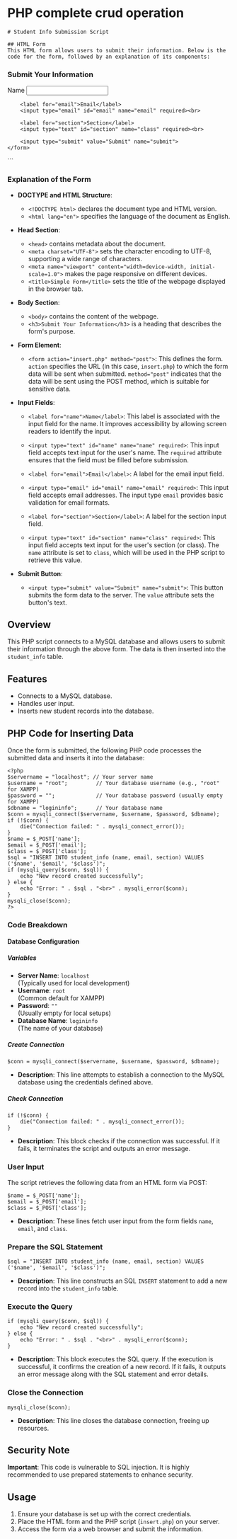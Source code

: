 <h1> PHP complete crud operation </h1>

```
# Student Info Submission Script

## HTML Form
This HTML form allows users to submit their information. Below is the code for the form, followed by an explanation of its components:

```
<!DOCTYPE html>
<html lang="en">
<head>
    <meta charset="UTF-8">
    <meta name="viewport" content="width=device-width, initial-scale=1.0">
    <title>Simple Form</title>
</head>
<body>
    <h3>Submit Your Information</h3>
    <form action="insert.php" method="post">
        <label for="name">Name</label>
        <input type="text" id="name" name="name" required><br>
        
        <label for="email">Email</label>
        <input type="email" id="email" name="email" required><br>
        
        <label for="section">Section</label>
        <input type="text" id="section" name="class" required><br>
        
        <input type="submit" value="Submit" name="submit">
    </form>
</body>
</html>
```

### Explanation of the Form
- **DOCTYPE and HTML Structure**: 
  - `<!DOCTYPE html>` declares the document type and HTML version.
  - `<html lang="en">` specifies the language of the document as English.

- **Head Section**:
  - `<head>` contains metadata about the document.
  - `<meta charset="UTF-8">` sets the character encoding to UTF-8, supporting a wide range of characters.
  - `<meta name="viewport" content="width=device-width, initial-scale=1.0">` makes the page responsive on different devices.
  - `<title>Simple Form</title>` sets the title of the webpage displayed in the browser tab.

- **Body Section**:
  - `<body>` contains the content of the webpage.
  - `<h3>Submit Your Information</h3>` is a heading that describes the form's purpose.
  
- **Form Element**:
  - `<form action="insert.php" method="post">`: This defines the form. `action` specifies the URL (in this case, `insert.php`) to which the form data will be sent when submitted. `method="post"` indicates that the data will be sent using the POST method, which is suitable for sensitive data.
  
- **Input Fields**:
  - `<label for="name">Name</label>`: This label is associated with the input field for the name. It improves accessibility by allowing screen readers to identify the input.
  - `<input type="text" id="name" name="name" required>`: This input field accepts text input for the user's name. The `required` attribute ensures that the field must be filled before submission.
  
  - `<label for="email">Email</label>`: A label for the email input field.
  - `<input type="email" id="email" name="email" required>`: This input field accepts email addresses. The input type `email` provides basic validation for email formats.
  
  - `<label for="section">Section</label>`: A label for the section input field.
  - `<input type="text" id="section" name="class" required>`: This input field accepts text input for the user's section (or class). The `name` attribute is set to `class`, which will be used in the PHP script to retrieve this value.
  
- **Submit Button**:
  - `<input type="submit" value="Submit" name="submit">`: This button submits the form data to the server. The `value` attribute sets the button's text.

## Overview
This PHP script connects to a MySQL database and allows users to submit their information through the above form. The data is then inserted into the `student_info` table.

## Features
- Connects to a MySQL database.
- Handles user input.
- Inserts new student records into the database.

## PHP Code for Inserting Data
Once the form is submitted, the following PHP code processes the submitted data and inserts it into the database:
```
<?php
$servername = "localhost"; // Your server name
$username = "root";         // Your database username (e.g., "root" for XAMPP)
$password = "";             // Your database password (usually empty for XAMPP)
$dbname = "logininfo";      // Your database name
$conn = mysqli_connect($servername, $username, $password, $dbname);
if (!$conn) {
    die("Connection failed: " . mysqli_connect_error());
}
$name = $_POST['name'];
$email = $_POST['email'];
$class = $_POST['class'];
$sql = "INSERT INTO student_info (name, email, section) VALUES ('$name', '$email', '$class')";
if (mysqli_query($conn, $sql)) {
    echo "New record created successfully";
} else {
    echo "Error: " . $sql . "<br>" . mysqli_error($conn);
}
mysqli_close($conn);
?>
```

### Code Breakdown

#### Database Configuration

##### Variables
- **Server Name**: `localhost`  
  (Typically used for local development)
- **Username**: `root`  
  (Common default for XAMPP)
- **Password**: `""`  
  (Usually empty for local setups)
- **Database Name**: `logininfo`  
  (The name of your database)

##### Create Connection
```
$conn = mysqli_connect($servername, $username, $password, $dbname);
```
- **Description**: This line attempts to establish a connection to the MySQL database using the credentials defined above.

##### Check Connection
```
if (!$conn) {
    die("Connection failed: " . mysqli_connect_error());
}
```
- **Description**: This block checks if the connection was successful. If it fails, it terminates the script and outputs an error message.

### User Input
The script retrieves the following data from an HTML form via POST:
```
$name = $_POST['name'];
$email = $_POST['email'];
$class = $_POST['class'];
```
- **Description**: These lines fetch user input from the form fields `name`, `email`, and `class`.

### Prepare the SQL Statement
```
$sql = "INSERT INTO student_info (name, email, section) VALUES ('$name', '$email', '$class')";
```
- **Description**: This line constructs an SQL `INSERT` statement to add a new record into the `student_info` table.

### Execute the Query
```
if (mysqli_query($conn, $sql)) {
    echo "New record created successfully";
} else {
    echo "Error: " . $sql . "<br>" . mysqli_error($conn);
}
```
- **Description**: This block executes the SQL query. If the execution is successful, it confirms the creation of a new record. If it fails, it outputs an error message along with the SQL statement and error details.

### Close the Connection
```
mysqli_close($conn);
```
- **Description**: This line closes the database connection, freeing up resources.

## Security Note
**Important**: This code is vulnerable to SQL injection. It is highly recommended to use prepared statements to enhance security.

## Usage
1. Ensure your database is set up with the correct credentials.
2. Place the HTML form and the PHP script (`insert.php`) on your server.
3. Access the form via a web browser and submit the information.
